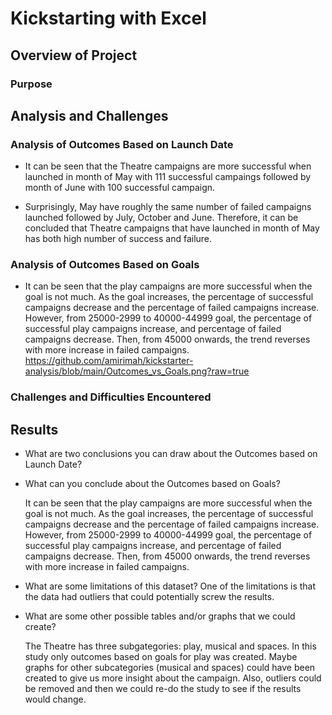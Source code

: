 # Kickstarting with Excel

## Overview of Project

### Purpose

## Analysis and Challenges

### Analysis of Outcomes Based on Launch Date
- It can be seen that the Theatre campaigns are more successful when launched in month of May with 111 successful campaings 
	followed by month of June with 100 successful campaign. 
	
- Surprisingly, May have roughly the same number of failed campaigns launched followed by July, October and June. Therefore,
	it can be concluded that Theatre campaigns that have launched in month of May has both high number of success and failure. 
	
### Analysis of Outcomes Based on Goals
- It can be seen that the play campaigns are more successful when the goal is not much. As the goal increases, the percentage of successful campaigns decrease and the percentage of failed campaigns increase. However, from 25000-2999 to 40000-44999 goal, the percentage of successful play campaigns increase, and percentage of failed campaigns decrease. Then, from 45000 onwards, the trend reverses with more increase in failed campaigns.
https://github.com/amirimah/kickstarter-analysis/blob/main/Outcomes_vs_Goals.png?raw=true

### Challenges and Difficulties Encountered

## Results

- What are two conclusions you can draw about the Outcomes based on Launch Date?

	

- What can you conclude about the Outcomes based on Goals?

	It can be seen that the play campaigns are more successful when the goal is not much. As the goal increases, the percentage of 
	successful campaigns decrease and the percentage of failed campaigns increase.
	However, from 25000-2999 to 40000-44999 goal, the percentage of successful play campaigns increase, and percentage of failed 
	campaigns decrease. Then, from 45000 onwards, the trend reverses with more increase in failed campaigns.	

- What are some limitations of this dataset?
	One of the limitations is that the data had outliers that could potentially screw the results. 
	
- What are some other possible tables and/or graphs that we could create?

	The Theatre has three subgategories: play, musical and spaces. In this study only outcomes based on goals for play was created. 
	Maybe graphs for other subcategories (musical and spaces) could have been created to give us more insight about the campaign. 
	Also, outliers could be removed and then we could re-do the study to see if the results would change. 
